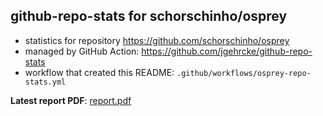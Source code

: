 ## github-repo-stats for schorschinho/osprey

- statistics for repository https://github.com/schorschinho/osprey
- managed by GitHub Action: https://github.com/jgehrcke/github-repo-stats
- workflow that created this README: `.github/workflows/osprey-repo-stats.yml`

**Latest report PDF**: [report.pdf](https://github.com/schorschinho/osprey-repo-stats/raw/github-repo-stats/schorschinho/osprey/latest-report/report.pdf)

